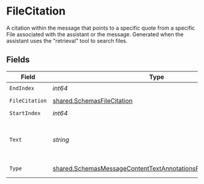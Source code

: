 # FileCitation

A citation within the message that points to a specific quote from a specific File associated with the assistant or the message. Generated when the assistant uses the "retrieval" tool to search files.


## Fields

| Field                                                                                                                                                  | Type                                                                                                                                                   | Required                                                                                                                                               | Description                                                                                                                                            |
| ------------------------------------------------------------------------------------------------------------------------------------------------------ | ------------------------------------------------------------------------------------------------------------------------------------------------------ | ------------------------------------------------------------------------------------------------------------------------------------------------------ | ------------------------------------------------------------------------------------------------------------------------------------------------------ |
| `EndIndex`                                                                                                                                             | *int64*                                                                                                                                                | :heavy_check_mark:                                                                                                                                     | N/A                                                                                                                                                    |
| `FileCitation`                                                                                                                                         | [shared.SchemasFileCitation](../../models/shared/schemasfilecitation.md)                                                                               | :heavy_check_mark:                                                                                                                                     | N/A                                                                                                                                                    |
| `StartIndex`                                                                                                                                           | *int64*                                                                                                                                                | :heavy_check_mark:                                                                                                                                     | N/A                                                                                                                                                    |
| `Text`                                                                                                                                                 | *string*                                                                                                                                               | :heavy_check_mark:                                                                                                                                     | The text in the message content that needs to be replaced.                                                                                             |
| `Type`                                                                                                                                                 | [shared.SchemasMessageContentTextAnnotationsFileCitationObjectType](../../models/shared/schemasmessagecontenttextannotationsfilecitationobjecttype.md) | :heavy_check_mark:                                                                                                                                     | Always `file_citation`.                                                                                                                                |